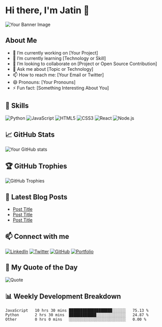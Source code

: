 # Hi there, I'm Jatin 👋

![Your Banner Image]([https://your-banner-image-url.com](https://jatin-shakya.vercel.app/DSC_2205.JPG))

## About Me

- 🔭 I’m currently working on [Your Project]
- 🌱 I’m currently learning [Technology or Skill]
- 👯 I’m looking to collaborate on [Project or Open Source Contribution]
- 💬 Ask me about [Topic or Technology]
- 📫 How to reach me: [Your Email or Twitter]
- 😄 Pronouns: [Your Pronouns]
- ⚡ Fun fact: [Something Interesting About You]

## 🚀 Skills

![Python](https://img.shields.io/badge/-Python-3776AB?style=flat&logo=python&logoColor=white)
![JavaScript](https://img.shields.io/badge/-JavaScript-F7DF1E?style=flat&logo=javascript&logoColor=black)
![HTML5](https://img.shields.io/badge/-HTML5-E34F26?style=flat&logo=html5&logoColor=white)
![CSS3](https://img.shields.io/badge/-CSS3-1572B6?style=flat&logo=css3&logoColor=white)
![React](https://img.shields.io/badge/-React-61DAFB?style=flat&logo=react&logoColor=black)
![Node.js](https://img.shields.io/badge/-Node.js-339933?style=flat&logo=node.js&logoColor=white)

## 📈 GitHub Stats

![Your GitHub stats](https://github-readme-stats.vercel.app/api?username=yourusername&show_icons=true&hide_border=true&theme=radical)

## 🏆 GitHub Trophies

![GitHub Trophies](https://github-profile-trophy.vercel.app/?username=yourusername&theme=radical)

## 📝 Latest Blog Posts

<!-- BLOG-POST-LIST:START -->
- [Post Title](https://yourblog.com/post-url)
- [Post Title](https://yourblog.com/post-url)
- [Post Title](https://yourblog.com/post-url)
<!-- BLOG-POST-LIST:END -->

## 📫 Connect with me

[![LinkedIn](https://img.shields.io/badge/-LinkedIn-0077B5?style=flat&logo=linkedin&logoColor=white)](https://linkedin.com/in/yourusername)
[![Twitter](https://img.shields.io/badge/-Twitter-1DA1F2?style=flat&logo=twitter&logoColor=white)](https://twitter.com/yourusername)
[![GitHub](https://img.shields.io/badge/-GitHub-181717?style=flat&logo=github&logoColor=white)](https://github.com/yourusername)
[![Portfolio](https://img.shields.io/badge/-Portfolio-000000?style=flat&logo=github-pages&logoColor=white)](https://yourportfolio.com)

## 💬 My Quote of the Day

![Quote](https://quotes-github-readme.vercel.app/api?type=horizontal&theme=radical)

## 📊 Weekly Development Breakdown

<!--START_SECTION:waka-->
```text
JavaScript   10 hrs 30 mins ███████████████████░░░░░░   75.13 %
Python       2 hrs 30 mins  ████████████░░░░░░░░░░░░░   24.87 %
Other        0 hrs 0 mins   ░░░░░░░░░░░░░░░░░░░░░░░░░   0.00 %
